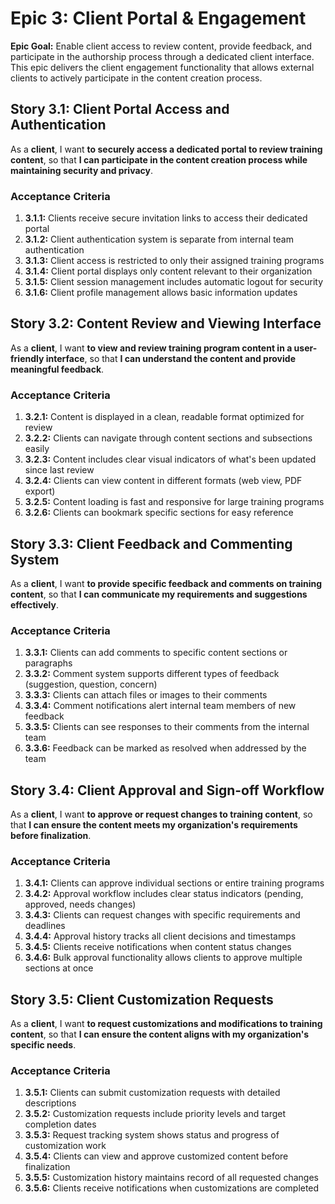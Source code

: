 # Epic 3: Client Portal & Engagement

**Epic Goal:** Enable client access to review content, provide feedback, and participate in the authorship process through a dedicated client interface. This epic delivers the client engagement functionality that allows external clients to actively participate in the content creation process.

## Story 3.1: Client Portal Access and Authentication
As a **client**,
I want **to securely access a dedicated portal to review training content**,
so that **I can participate in the content creation process while maintaining security and privacy**.

### Acceptance Criteria
1. **3.1.1:** Clients receive secure invitation links to access their dedicated portal
2. **3.1.2:** Client authentication system is separate from internal team authentication
3. **3.1.3:** Client access is restricted to only their assigned training programs
4. **3.1.4:** Client portal displays only content relevant to their organization
5. **3.1.5:** Client session management includes automatic logout for security
6. **3.1.6:** Client profile management allows basic information updates

## Story 3.2: Content Review and Viewing Interface
As a **client**,
I want **to view and review training program content in a user-friendly interface**,
so that **I can understand the content and provide meaningful feedback**.

### Acceptance Criteria
1. **3.2.1:** Content is displayed in a clean, readable format optimized for review
2. **3.2.2:** Clients can navigate through content sections and subsections easily
3. **3.2.3:** Content includes clear visual indicators of what's been updated since last review
4. **3.2.4:** Clients can view content in different formats (web view, PDF export)
5. **3.2.5:** Content loading is fast and responsive for large training programs
6. **3.2.6:** Clients can bookmark specific sections for easy reference

## Story 3.3: Client Feedback and Commenting System
As a **client**,
I want **to provide specific feedback and comments on training content**,
so that **I can communicate my requirements and suggestions effectively**.

### Acceptance Criteria
1. **3.3.1:** Clients can add comments to specific content sections or paragraphs
2. **3.3.2:** Comment system supports different types of feedback (suggestion, question, concern)
3. **3.3.3:** Clients can attach files or images to their comments
4. **3.3.4:** Comment notifications alert internal team members of new feedback
5. **3.3.5:** Clients can see responses to their comments from the internal team
6. **3.3.6:** Feedback can be marked as resolved when addressed by the team

## Story 3.4: Client Approval and Sign-off Workflow
As a **client**,
I want **to approve or request changes to training content**,
so that **I can ensure the content meets my organization's requirements before finalization**.

### Acceptance Criteria
1. **3.4.1:** Clients can approve individual sections or entire training programs
2. **3.4.2:** Approval workflow includes clear status indicators (pending, approved, needs changes)
3. **3.4.3:** Clients can request changes with specific requirements and deadlines
4. **3.4.4:** Approval history tracks all client decisions and timestamps
5. **3.4.5:** Clients receive notifications when content status changes
6. **3.4.6:** Bulk approval functionality allows clients to approve multiple sections at once

## Story 3.5: Client Customization Requests
As a **client**,
I want **to request customizations and modifications to training content**,
so that **I can ensure the content aligns with my organization's specific needs**.

### Acceptance Criteria
1. **3.5.1:** Clients can submit customization requests with detailed descriptions
2. **3.5.2:** Customization requests include priority levels and target completion dates
3. **3.5.3:** Request tracking system shows status and progress of customization work
4. **3.5.4:** Clients can view and approve customized content before finalization
5. **3.5.5:** Customization history maintains record of all requested changes
6. **3.5.6:** Clients receive notifications when customizations are completed
